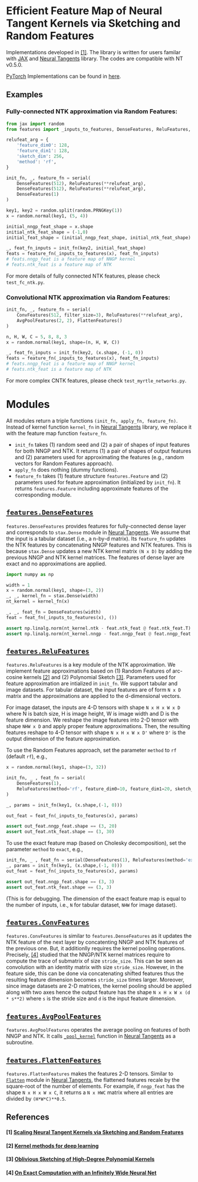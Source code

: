 # Efficient Feature Map of Neural Tangent Kernels via Sketching and Random Features

Implementations developed in [[1]](#1-scaling-neural-tangent-kernels-via-sketching-and-random-features). The library is written for users familar with [JAX](https://github.com/google/jax) and [Neural Tangents](https://github.com/google/neural-tangents) library. The codes are compatible with NT v0.5.0.

[PyTorch](https://pytorch.org/) Implementations can be found in [here](https://github.com/insuhan/ntk-sketch-rf).


## Examples

### Fully-connected NTK approximation via Random Features:

```python
from jax import random
from features import _inputs_to_features, DenseFeatures, ReluFeatures, serial

relufeat_arg = {
    'feature_dim0': 128,
    'feature_dim1': 128,
    'sketch_dim': 256,
    'method': 'rf',
}

init_fn, _, feature_fn = serial(
    DenseFeatures(512), ReluFeatures(**relufeat_arg),
    DenseFeatures(512), ReluFeatures(**relufeat_arg),
    DenseFeatures(1)
)

key1, key2 = random.split(random.PRNGKey(1))
x = random.normal(key1, (5, 4))

initial_nngp_feat_shape = x.shape
initial_ntk_feat_shape = (-1,0)
initial_feat_shape = (initial_nngp_feat_shape, initial_ntk_feat_shape)

_, feat_fn_inputs = init_fn(key2, initial_feat_shape)
feats = feature_fn(_inputs_to_features(x), feat_fn_inputs)
# feats.nngp_feat is a feature map of NNGP kernel
# feats.ntk_feat is a feature map of NTK
```
For more details of fully connected NTK features, please check `test_fc_ntk.py`.

### Convolutional NTK approximation via Random Features:
```python
init_fn, _, feature_fn = serial(
    ConvFeatures(512, filter_size=3), ReluFeatures(**relufeat_arg),
    AvgPoolFeatures(2, 2), FlattenFeatures()
)

n, H, W, C = 5, 8, 8, 3
x = random.normal(key1, shape=(n, H, W, C))

_, feat_fn_inputs = init_fn(key2, (x.shape, (-1, 0))
feats = feature_fn(_inputs_to_features(x), feat_fn_inputs)
# feats.nngp_feat is a feature map of NNGP kernel
# feats.ntk_feat is a feature map of NTK
```
For more complex CNTK features, please check `test_myrtle_networks.py`.

# Modules

All modules return a triple functions `(init_fn, apply_fn, feature_fn)`. Instead of kernel function `kernel_fn` in [Neural Tangents](https://github.com/google/neural-tangents) library, we replace it with the feature map function `feature_fn`. 

- `init_fn` takes (1) random seed and (2) a pair of shapes of input features for both NNGP and NTK. It returns (1) a pair of shapes of output features and (2) parameters used for approximating the features (e.g., random vectors for Random Features approach).
- `apply_fn` does nothing (dummy functions).
- `feature_fn` takes (1) feature structure `features.Feature` and (2) parameters used for feature approximation (initialized by `init_fn`). It returns `features.Feature` including approximate features of the corresponding module.


## [`features.DenseFeatures`](https://github.com/insuhan/ntk-sketching-neural-tangents/blob/ea23f8575a61f39c88aa57723408c175dbba0045/features.py#L88)
`features.DenseFeatures` provides features for fully-connected dense layer and corresponds to `stax.Dense` module in [Neural Tangents](https://github.com/google/neural-tangents). We assume that the input is a tabular dataset (i.e., a n-by-d matrix). Its `feature_fn` updates the NTK features by concatenating NNGP features and NTK features. This is because `stax.Dense` updates a new NTK kernel matrix `(N x D)` by adding the previous NNGP and NTK kernel matrices. The features of dense layer are exact and no approximations are applied. 
```python
import numpy as np

width = 1
x = random.normal(key1, shape=(3, 2))
_, _, kernel_fn = stax.Dense(width)
nt_kernel = kernel_fn(x)

_, _, feat_fn = DenseFeatures(width)
feat = feat_fn(_inputs_to_features(x), ())

assert np.linalg.norm(nt_kernel.ntk - feat.ntk_feat @ feat.ntk_feat.T) <= 1e-12
assert np.linalg.norm(nt_kernel.nngp - feat.nngp_feat @ feat.nngp_feat.T) <= 1e-12
```

## [`features.ReluFeatures`](https://github.com/insuhan/ntk-sketching-neural-tangents/blob/ea23f8575a61f39c88aa57723408c175dbba0045/features.py#L119)
`features.ReluFeatures` is a key module of the NTK approximation. We implement feature approximations based on (1) Random Features of arc-cosine kernels [[2]](#2) and (2) Polynomial Sketch [[3]](#3). Parameters used for feature approximation are intialized in `init_fn`.  We support tabular and image datasets. For tabular dataset, the input features are of form `N x D` matrix and the approximations are applied to the d-dimensional vectors.

For image dataset, the inputs are 4-D tensors with shape `N x H x W x D` where N is batch size, H is image height, W is image width and D is the feature dimension. We reshape the image features into 2-D tensor with shape `NHW x D` and apply proper feature approximations. Then, the resulting features reshape to 4-D tensor with shape `N x H x W x D'` where `D'` is the output dimension of the feature approximation.

To use the Random Features approach, set the parameter `method` to `rf` (default `rf`), e.g.,
```python
x = random.normal(key1, shape=(3, 32))

init_fn, _ , feat_fn = serial(
    DenseFeatures(1),
    ReluFeatures(method='rf', feature_dim0=10, feature_dim1=20, sketch_dim=30)
)

_, params = init_fn(key1, (x.shape,(-1, 0)))

out_feat = feat_fn(_inputs_to_features(x), params)

assert out_feat.nngp_feat.shape == (3, 20)
assert out_feat.ntk_feat.shape == (3, 30)
```

To use the exact feature map (based on Cholesky decomposition), set the parameter `method` to `exact`, e.g.,
```python
init_fn, _ , feat_fn = serial(DenseFeatures(1), ReluFeatures(method='exact'))
_, params = init_fn(key1, (x.shape,(-1, 0)))
out_feat = feat_fn(_inputs_to_features(x), params)

assert out_feat.nngp_feat.shape == (3, 3)
assert out_feat.ntk_feat.shape == (3, 3)
```
(This is for debugging. The dimension of the exact feature map is equal to the number of inputs, i.e., `N` for tabular dataset, `NHW` for image dataset).


## [`features.ConvFeatures`](https://github.com/insuhan/ntk-sketching-neural-tangents/blob/447cf2f6add6cf9f8374df4ea8530bf73d156c1b/features.py#L236)

`features.ConvFeatures` is similar to `features.DenseFeatures` as it updates the NTK feature of the next layer by concatenting NNGP and NTK features of the previous one.  But, it additionlly requires the kernel pooling operations. Precisely, [[4]](#4) studied that the NNGP/NTK kernel matrices require to compute the trace of submatrix of size `stride_size`. This can be seen as convolution with an identity matrix with size `stride_size`. However, in the feature side, this can be done via concatenating shifted features thus the resulting feature dimension becomes `stride_size` times larger. Moreover, since image datasets are 2-D matrices, the kernel pooling should be applied along with two axes hence the output feature has the shape `N x H x W x (d * s**2)` where `s` is the stride size and `d` is the input feature dimension.


## [`features.AvgPoolFeatures`](https://github.com/insuhan/ntk-sketching-neural-tangents/blob/447cf2f6add6cf9f8374df4ea8530bf73d156c1b/features.py#L269)

`features.AvgPoolFeatures` operates the average pooling on features of both NNGP and NTK. It calls [`_pool_kernel`](https://github.com/google/neural-tangents/blob/dd7eabb718c9e3c6640c47ca2379d93db6194214/neural_tangents/_src/stax/linear.py#L3143) function in [Neural Tangents](https://github.com/google/neural-tangents) as a subroutine.

## [`features.FlattenFeatures`](https://github.com/insuhan/ntk-sketching-neural-tangents/blob/447cf2f6add6cf9f8374df4ea8530bf73d156c1b/features.py#L304)

`features.FlattenFeatures` makes the features 2-D tensors. Similar to [`Flatten`](https://github.com/google/neural-tangents/blob/dd7eabb718c9e3c6640c47ca2379d93db6194214/neural_tangents/_src/stax/linear.py#L1641) module in [Neural Tangents](https://github.com/google/neural-tangents), the flattened features recale by the square-root of the number of elements. For example, if `nngp_feat` has the shape `N x H x W x C`, it returns a `N x HWC` matrix where all entries are divided by `(H*W*C)**0.5`.


## References
#### [1] [Scaling Neural Tangent Kernels via Sketching and Random Features](https://arxiv.org/pdf/2106.07880.pdf)
#### [2] [Kernel methods for deep learning](https://cseweb.ucsd.edu/~saul/papers/nips09_kernel.pdf)
#### [3] [Oblivious Sketching of High-Degree Polynomial Kernels](https://arxiv.org/pdf/1909.01410.pdf)
#### [4] [On Exact Computation with an Infinitely Wide Neural Net](https://arxiv.org/pdf/1904.11955.pdf)

